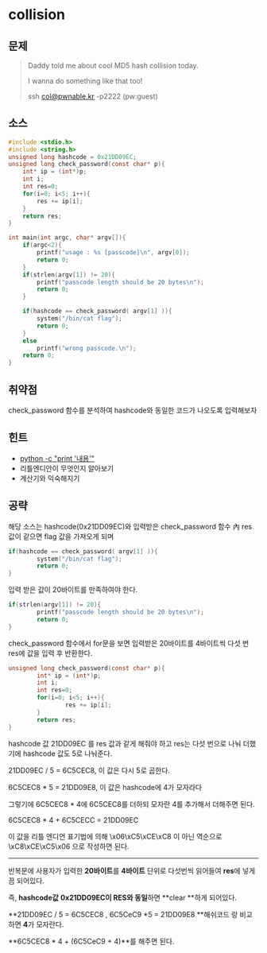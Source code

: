 # collision

## 문제

> Daddy told me about cool MD5 hash collision today.
>
> I wanna do something like that too!
>
> ssh col@pwnable.kr -p2222 \(pw:guest\)

## 소스

```c
#include <stdio.h>
#include <string.h>
unsigned long hashcode = 0x21DD09EC;
unsigned long check_password(const char* p){
    int* ip = (int*)p;
    int i;
    int res=0;
    for(i=0; i<5; i++){
        res += ip[i];
    }
    return res;
}

int main(int argc, char* argv[]){
    if(argc<2){
        printf("usage : %s [passcode]\n", argv[0]);
        return 0;
    }
    if(strlen(argv[1]) != 20){
        printf("passcode length should be 20 bytes\n");
        return 0;
    }

    if(hashcode == check_password( argv[1] )){
        system("/bin/cat flag");
        return 0;
    }
    else
        printf("wrong passcode.\n");
    return 0;
}
```

## 취약점

check\_password 함수를 분석하여 hashcode와 동일한 코드가 나오도록 입력해보자

## 힌트

* [python -c "print '내용'"](/tools/python.md)
* 리틀엔디안이 무엇인지 알아보기 
* 계산기와 익숙해지기 

## 공략

해당 소스는 hashcode\(0x21DD09EC\)와 입력받은 check\_password 함수 內 res 값이 같으면 flag 값을 가져오게 되며

```c
if(hashcode == check_password( argv[1] )){
        system("/bin/cat flag");
        return 0;
}
```

입력 받은 값이 20바이트를 만족하여야 한다.

```c
if(strlen(argv[1]) != 20){
        printf("passcode length should be 20 bytes\n");
        return 0;
}
```

check\_password 함수에서 for문을 보면 입력받은 20바이트를 4바이트씩 다섯 번 res에 값을 입력 후 반환한다.

```c
unsigned long check_password(const char* p){
        int* ip = (int*)p;
        int i;
        int res=0;
        for(i=0; i<5; i++){
                res += ip[i];
        }
        return res;
}
```

hashcode 값 21DD09EC 를 res 값과 같게 해줘야 하고 res는 다섯 번으로 나눠 더했기에 hashcode 값도 5로 나눠준다.

21DD09EC / 5 = 6C5CEC8, 이 값은 다시 5로 곱한다.

6C5CEC8 \* 5 = 21DD09E8, 이 값은 hashcode에 4가 모자라다

그렇기에 6C5CEC8 \* 4에 6C5CEC8를 더하되 모자란 4를 추가해서 더해주면 된다.

6C5CEC8 \* 4 + 6C5CECC = 21DD09EC

이 값을 리틀 엔디언 표기법에 의해 \x06\xC5\xCE\xC8 이 아닌 역순으로 \xC8\xCE\xC5\x06 으로 작성하면 된다.

---

반복문에 사용자가 입력한 **20바이트**를 **4바이트** 단위로 다섯번씩 읽어들여 **res**에 넣게 끔 되어있다.

즉, **hashcode값** **0x21DD09EC이 RES와 동일**하면 **clear **하게 되어있다.

**21DD09EC / 5 = 6C5CEC8  , 6C5CeC9 \*5 = 21DD09E8 **해쉬코드 랑 비교하면 **4**가 모자란다.

**6C5CEC8 \* 4 + \(6C5CeC9 + 4\)**를 해주면 된다.

